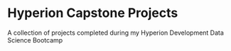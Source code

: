 # Hyperion Capstone Projects
 A collection of projects completed during my Hyperion Development Data Science Bootcamp
